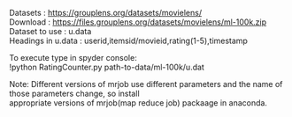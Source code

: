 Datasets : https://grouplens.org/datasets/movielens/ <br>
Download : https://files.grouplens.org/datasets/movielens/ml-100k.zip <br>
Dataset to use : u.data <br>
Headings in u.data : userid,itemsid/movieid,rating(1-5),timestamp <br>

To execute type in spyder console: <br>
!python RatingCounter.py path-to-data/ml-100k/u.dat <br>

Note: Different versions of mrjob use different parameters and the name of those parameters change, so install <br>
appropriate versions of mrjob(map reduce job) packaage in anaconda.
